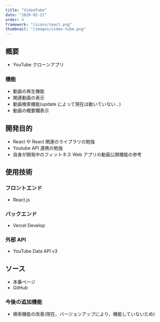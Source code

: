 ```yaml
---
title: "VideoTube"
date: "2020-02-21"
order: 4
framework: "/icons/react.png"
thumbnail: "/images/video-tube.png"
---
```


## 概要

- YouTube クローンアプリ

### 機能

- 動画の再生機能
- 関連動画の表示
- 動画検索機能(update によって現在は動いていない…)
- 動画の概要欄表示

## 開発目的

- React や React 関連のライブラリの勉強
- Youtube API 連携の勉強
- 自身が開発中のフィットネス Web アプリの動画公開機能の参考

## 使用技術

### フロントエンド

- React.js

### バックエンド

- Vercel Develop

### 外部 API

- YouTube Data API v3

## ソース

- 本番ページ
- GitHub

### 今後の追加機能

- 検索機能の改善(現在、バージョンアップにより、機能していないため)
